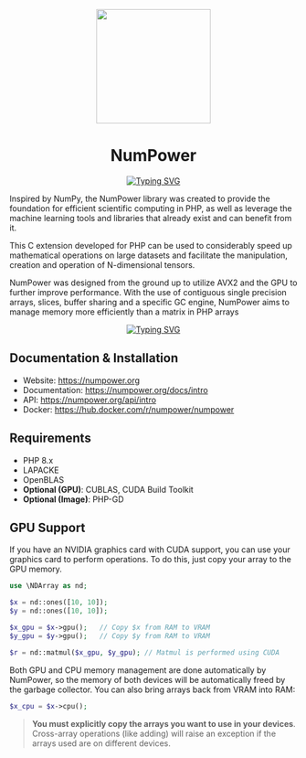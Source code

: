 <p align="center">
  <img src="https://github.com/NumPower/numpower/assets/1107499/ea2e8895-a1ab-4212-bd91-033e9afa711b" width="200" height="200">
  <h1 align="center">NumPower</h1>
</p>
<p align="center">
<a href="https://git.io/typing-svg"><img src="https://readme-typing-svg.demolab.com?font=Fira+Code&duration=2000&pause=500&multiline=true&width=435&height=100&separator=%3C&lines=%24a+%3D+nd%3A%3Aarray(%5B%5B1%2C+2%5D%2C+%5B3%2C+4%5D%5D);%3C%24b+%3D+%24a+*+2;%3Cprint_r(%24b);" alt="Typing SVG" /></a>
</p>

Inspired by NumPy, the NumPower library was created to provide the foundation for efficient scientific computing in PHP, as well as leverage the machine learning tools and libraries that already exist and can benefit from it.
<p></p>
This C extension developed for PHP can be used to considerably speed up mathematical operations on large datasets and facilitate the manipulation, creation and operation of N-dimensional tensors.
<p></p>
NumPower was designed from the ground up to utilize AVX2 and the GPU to further improve performance. With the use of contiguous single precision arrays, slices, buffer sharing and a specific GC engine, 
NumPower aims to manage memory more efficiently than a matrix in PHP arrays

<p></p>
<p align="center">
<a href="https://git.io/typing-svg"><img src="https://readme-typing-svg.demolab.com?font=Fira+Code&duration=2000&pause=500&multiline=true&width=435&height=100&separator=%3C&lines=%24a_gpu+%3D+%24a-%3Egpu();%3C%24b_gpu+%3D+%24b-%3Egpu();%3C%24m+%3D+nd%3A%3Amatmul(%24a_gpu%2C+%24b_gpu);" alt="Typing SVG" /></a>
</p>

## Documentation & Installation

- Website: https://numpower.org
- Documentation: https://numpower.org/docs/intro
- API: https://numpower.org/api/intro
- Docker: https://hub.docker.com/r/numpower/numpower

## Requirements
- PHP 8.x
- LAPACKE
- OpenBLAS
- **Optional (GPU)**: CUBLAS, CUDA Build Toolkit
- **Optional (Image)**: PHP-GD

## GPU Support

If you have an NVIDIA graphics card with CUDA support, you can use your graphics card 
to perform operations. To do this, just copy your array to the GPU memory.

```php
use \NDArray as nd;

$x = nd::ones([10, 10]);
$y = nd::ones([10, 10]);

$x_gpu = $x->gpu();   // Copy $x from RAM to VRAM
$y_gpu = $y->gpu();   // Copy $y from RAM to VRAM

$r = nd::matmul($x_gpu, $y_gpu); // Matmul is performed using CUDA
```

Both GPU and CPU memory management are done automatically by NumPower, so the memory of both devices will be 
automatically freed by the garbage collector.  You can also bring arrays back from VRAM into RAM:

```php 
$x_cpu = $x->cpu();
```

> **You must explicitly copy the arrays you want to use in your devices**. Cross-array operations (like adding) will 
> raise an exception if the arrays used are on different devices.
